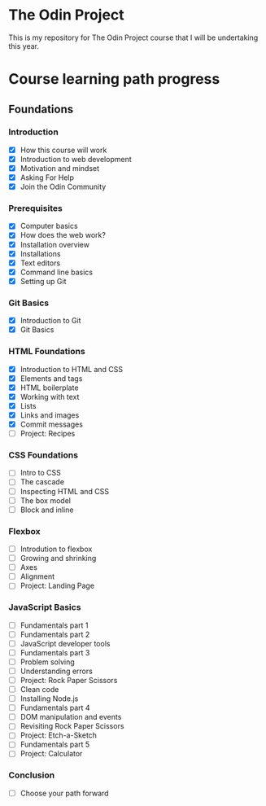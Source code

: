 # The Odin Project

This is my repository for The Odin Project course that I will be undertaking this year.


# Course learning path progress

## Foundations

### Introduction

- [x] How this course will work
- [x] Introduction to web development
- [x] Motivation and mindset
- [x] Asking For Help
- [x] Join the Odin Community

### Prerequisites

- [x] Computer basics
- [x] How does the web work?
- [x] Installation overview
- [x] Installations
- [x] Text editors
- [x] Command line basics
- [x] Setting up Git

### Git Basics

- [x] Introduction to Git
- [x] Git Basics

### HTML Foundations

- [x] Introduction to HTML and CSS
- [x] Elements and tags
- [x] HTML boilerplate
- [x] Working with text
- [x] Lists
- [x] Links and images
- [x] Commit messages
- [ ] Project: Recipes

### CSS Foundations

- [ ] Intro to CSS
- [ ] The cascade
- [ ] Inspecting HTML and CSS
- [ ] The box model
- [ ] Block and inline

### Flexbox

- [ ] Introdution to flexbox
- [ ] Growing and shrinking
- [ ] Axes
- [ ] Alignment
- [ ] Project: Landing Page

### JavaScript Basics

- [ ] Fundamentals part 1
- [ ] Fundamentals part 2
- [ ] JavaScript developer tools
- [ ] Fundamentals part 3
- [ ] Problem solving
- [ ] Understanding errors
- [ ] Project: Rock Paper Scissors
- [ ] Clean code
- [ ] Installing Node.js
- [ ] Fundamentals part 4
- [ ] DOM manipulation and events
- [ ] Revisiting Rock Paper Scissors
- [ ] Project: Etch-a-Sketch
- [ ] Fundamentals part 5
- [ ] Project: Calculator

### Conclusion

- [ ] Choose your path forward